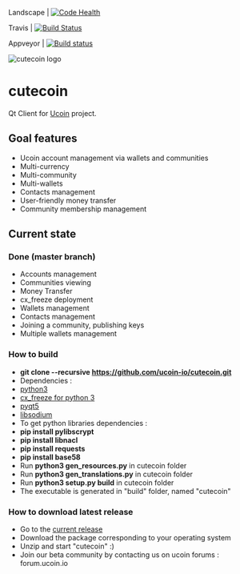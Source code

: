 Landscape | [![Code Health](https://landscape.io/github/ucoin-io/cutecoin/dev/landscape.svg?style=flat)](https://landscape.io/github/ucoin-io/cutecoin/dev)

Travis | [![Build Status](https://travis-ci.org/ucoin-io/cutecoin.svg?branch=travis)](https://travis-ci.org/ucoin-io/cutecoin)

Appveyor | [![Build status](https://ci.appveyor.com/api/projects/status/0wmo0rk5mds5t3lr/branch/dev)](https://ci.appveyor.com/project/Insoleet/cutecoin/branch/dev)

![cutecoin logo](https://raw.github.com/ucoin-io/cutecoin/master/cutecoin.png)

cutecoin
========

Qt Client for [Ucoin](http://www.ucoin.io) project.


## Goal features
  * Ucoin account management via wallets and communities
  * Multi-currency
  * Multi-community
  * Multi-wallets
  * Contacts management
  * User-friendly money transfer
  * Community membership management

## Current state
### Done (master branch)
  * Accounts management
  * Communities viewing
  * Money Transfer
  * cx_freeze deployment
  * Wallets management
  * Contacts management
  * Joining a community, publishing keys
  * Multiple wallets management

### How to build
  * __git clone --recursive https://github.com/ucoin-io/cutecoin.git__
  * Dependencies :
   * [python3](https://www.python.org/downloads/)
   * [cx_freeze for python 3](http://cx-freeze.sourceforge.net/)
   * [pyqt5](http://www.riverbankcomputing.co.uk/software/pyqt/download5)
   * [libsodium](http://doc.libsodium.org/installation/README.html)
  * To get python libraries dependencies :
   * __pip install pylibscrypt__
   * __pip install libnacl__
   * __pip install requests__
   * __pip install base58__
  * Run __python3 gen_resources.py__ in cutecoin folder
  * Run __python3 gen_translations.py__ in cutecoin folder
  * Run __python3 setup.py build__ in cutecoin folder
  * The executable is generated in "build" folder, named "cutecoin"

### How to download latest release
  * Go to the [current release](https://github.com/ucoin-io/cutecoin/releases/tag/0.10.0)
  * Download the package corresponding to your operating system
  * Unzip and start "cutecoin" :)
  * Join our beta community by contacting us on ucoin forums : forum.ucoin.io
